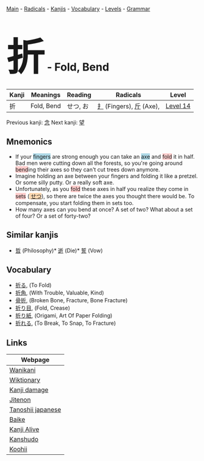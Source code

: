 <style> bigfont {font-size: 100px}</style>
[Main](../README.md) -
[Radicals](../radicals.md) -
[Kanjis](../kanjis.md) -
[Vocabulary](../vocabulary.md) -
[Levels](../levels.md) -
[Grammar](../grammar.md)
# <bigfont> 折</bigfont> - Fold, Bend 

| Kanji | Meanings | Reading | Radicals | Level |
| --- | --- | --- | --- | --- |
| 折 | Fold, Bend | せつ, お | [扌](../radicals/扌.md) (Fingers), [斤](../radicals/斤.md) (Axe),  | [Level 14](../levels/wk_level14.md) |

Previous kanji: [念](念.md) Next kanji: [望](望.md) 

## Mnemonics
 * If your <span style="background-color:#ADD8E6"> fingers</span> are strong enough you can take an <span style="background-color:#ADD8E6"> axe</span> and <span style="background-color:#ffcccb"> fold</span> it in half. Bad men were cutting down all the forests, so you're going around <span style="background-color:#ffcccb"> bend</span>ing their axes so they can't cut trees down anymore.
* Imagine holding an axe between your fingers and folding it like a pretzel. Or some silly putty. Or a really soft axe.
* Unfortunately, as you <span style="background-color:#ffcccb"> fold</span> these axes in half you realize they come in <span style="background-color:#ffcccb"> sets</span> (<span style="background-color:#fed8b1"> [せつ](https://jisho.org/search/せつ)</span>), so there are twice the axes you thought there would be. To compensate, you start folding them in sets too.
* How many axes can you bend at once? A set of two? What about a set of four? Or a set of forty-two?


## Similar kanjis
 * [哲](哲.md) (Philosophy)* [逝](逝.md) (Die)* [誓](誓.md) (Vow)


## Vocabulary
 * [折る](../vocabulary/折.md), (To Fold)
* [折角](../vocabulary/折.md), (With Trouble, Valuable, Kind)
* [骨折](../vocabulary/折.md), (Broken Bone, Fracture, Bone Fracture)
* [折り目](../vocabulary/折.md), (Fold, Crease)
* [折り紙](../vocabulary/折.md), (Origami, Art Of Paper Folding)
* [折れる](../vocabulary/折.md), (To Break, To Snap, To Fracture)



## Links 

| Webpage |
| --- |
| [Wanikani          ](https://www.wanikani.com/kanji/折) |
| [Wiktionary        ](https://en.wiktionary.org/wiki/折) |
| [Kanji damage      ](http://www.kanjidamage.com/kanji/search?utf8=✓&q=折) |
| [Jitenon           ](https://jitenon.com/kanji/折) |
| [Tanoshii japanese ](https://www.tanoshiijapanese.com/dictionary/kanji.cfm?k=折) |
| [Baike             ](https://baike.baidu.com/item/折) |
| [Kanji Alive       ](https://app.kanjialive.com/折) |
| [Kanshudo          ](https://www.kanshudo.com/searchmn?q=折) |
| [Koohii            ](https://kanji.koohii.com/study/kanji/折) |
